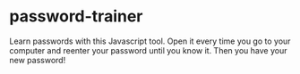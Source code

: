 # password-trainer
Learn passwords with this Javascript tool. Open it every time you go to your computer and reenter your password until you know it. Then you have your new password!
